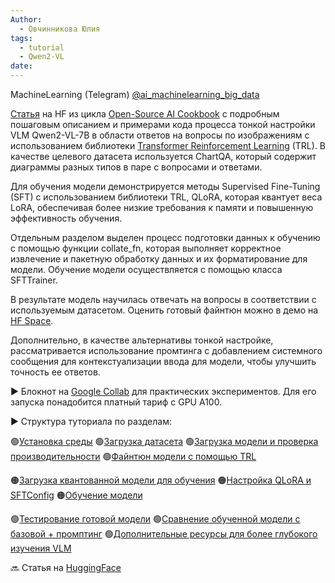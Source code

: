 ```yaml
---
Author:
  - Овчинникова Юлия
tags:
  - tutorial
  - Qwen2-VL
date:
---
```


MachineLearning (Telegram)
[@ai_machinelearning_big_data](https://t.me/ai_machinelearning_big_data) 

[Статья](https://huggingface.co/learn/cookbook/fine_tuning_vlm_trl#fine-tuning-a-vision-language-model-qwen2-vl-7b-with-the-hugging-face-ecosystem-trl) на HF из цикла [Open-Source AI Cookbook](https://huggingface.co/learn/cookbook/index) c подробным пошаговым описанием и примерами кода процесса тонкой настройки VLM Qwen2-VL-7B в области ответов на вопросы по изображениям с использованием библиотеки [Transformer Reinforcement Learning](https://huggingface.co/docs/trl/index) (TRL). В качестве целевого датасета используется ChartQA, который содержит диаграммы разных типов в паре с вопросами и ответами.

Для обучения модели демонстрируется методы Supervised Fine-Tuning (SFT) с использованием библиотеки TRL, QLoRA, которая квантует веса LoRA, обеспечивая более низкие требования к памяти и повышенную эффективность обучения.

Отдельным разделом выделен процесс подготовки данных к обучению с помощью функции collate_fn, которая выполняет корректное извлечение и пакетную обработку данных и  их форматирование для модели. Обучение модели осуществляется с помощью класса SFTTrainer.

В результате модель научилась отвечать на вопросы в соответствии с используемым датасетом. Оценить готовый файнтюн можно в демо на [HF Space](https://huggingface.co/spaces/sergiopaniego/Qwen2-VL-7B-trl-sft-ChartQA).

Дополнительно, в качестве альтернативы тонкой настройке, рассматривается использование промтинга с добавлением системного сообщения для контекстуализации ввода для модели, чтобы улучшить точность ее ответов. 

▶️ Блокнот на [Google Collab](https://colab.research.google.com/github/huggingface/cookbook/blob/main/notebooks/en/fine_tuning_vlm_trl.ipynb) для практических экспериментов. Для его запуска понадобится платный тариф с GPU А100.


▶️ Структура туториала по разделам:

🟢[Установка среды](https://huggingface.co/learn/cookbook/fine_tuning_vlm_trl#1-install-dependencies)
🟢[Загрузка датасета](https://huggingface.co/learn/cookbook/fine_tuning_vlm_trl#2-load-dataset-)
🟢[Загрузка модели и проверка производительности](https://huggingface.co/learn/cookbook/fine_tuning_vlm_trl#3-load-model-and-check-performance-)
🟢[Файнтюн модели с помощью TRL](https://huggingface.co/learn/cookbook/fine_tuning_vlm_trl#4-fine-tune-the-model-using-trl)

🟠[Загрузка квантованной модели для обучения](https://huggingface.co/learn/cookbook/fine_tuning_vlm_trl#41-load-the-quantized-model-for-training-)
🟠[Настройка QLoRA и SFTConfig](https://huggingface.co/learn/cookbook/fine_tuning_vlm_trl#42-set-up-qlora-and-sftconfig-)
🟠[Обучение модели](https://huggingface.co/learn/cookbook/fine_tuning_vlm_trl#43-training-the-model-)

🟢[Тестирование готовой модели](https://huggingface.co/learn/cookbook/fine_tuning_vlm_trl#5-testing-the-fine-tuned-model-)
🟢[Сравнение обученной модели с базовой + промптинг](https://huggingface.co/learn/cookbook/fine_tuning_vlm_trl#6-compare-fine-tuned-model-vs-base-model--prompting-)
🟢[Дополнительные ресурсы для более глубокого изучения VLM](https://huggingface.co/learn/cookbook/fine_tuning_vlm_trl#7-continuing-the-learning-journey-)

🔜 Статья на [HuggingFace](https://huggingface.co/learn/cookbook/fine_tuning_vlm_trl#fine-tuning-a-vision-language-model-qwen2-vl-7b-with-the-hugging-face-ecosystem-trl)


